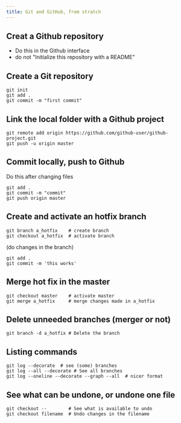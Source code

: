 ```yaml
---
title: Git and GitHub, from stratch
---
```


## Creat a Github repository
* Do this in the Github interface
* do not "Initialize this repository with a README"

## Create a Git repository


```
git init
git add .
git commit -m "first commit"
```

## Link the local folder with a Github project

```
git remote add origin https://github.com/github-user/github-project.git
git push -u origin master
```

## Commit locally, push to Github
Do this after changing files

```
git add .
git commit -m "commit"
git push origin master
```

## Create and activate an hotfix branch

```
git branch a_hotfix    # create branch
git checkout a_hotfix  # activate branch
```

(do changes in the branch)

```
git add .
git commit -m 'this works'
```

## Merge hot fix in the master

```
git checkout master    # activate master
git merge a_hotfix     # merge changes made in a_hotfix
```

## Delete unneeded branches (merger or not)

```
git branch -d a_hotfix # Delete the branch
```

## Listing commands

```
git log --decorate  # see (some) branches
git log --all --decorate # See all branches
git log --oneline --decorate --graph --all  # nicer format
```

## See what can be undone, or undone one file
```
git checkout --        # See what is available to undo
git checkout filename  # Undo changes in the filename

```
